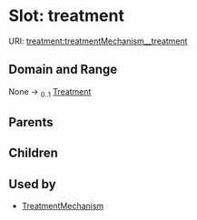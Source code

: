 
# Slot: treatment




URI: [treatment:treatmentMechanism__treatment](http://w3id.org/ontogpt/treatments/treatmentMechanism__treatment)


## Domain and Range

None &#8594;  <sub>0..1</sub> [Treatment](Treatment.md)

## Parents


## Children


## Used by

 * [TreatmentMechanism](TreatmentMechanism.md)

